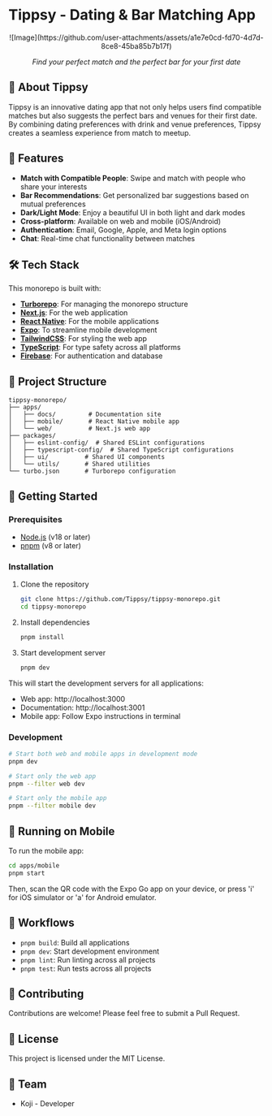 # Tippsy - Dating & Bar Matching App

<div align="center">
  ![Image](https://github.com/user-attachments/assets/a1e7e0cd-fd70-4d7d-8ce8-45ba85b7b17f)
  <p><em>Find your perfect match and the perfect bar for your first date</em></p>
</div>

## 🍹 About Tippsy

Tippsy is an innovative dating app that not only helps users find compatible matches but also suggests the perfect bars and venues for their first date. By combining dating preferences with drink and venue preferences, Tippsy creates a seamless experience from match to meetup.

## 🚀 Features

- **Match with Compatible People**: Swipe and match with people who share your interests
- **Bar Recommendations**: Get personalized bar suggestions based on mutual preferences
- **Dark/Light Mode**: Enjoy a beautiful UI in both light and dark modes
- **Cross-platform**: Available on web and mobile (iOS/Android)
- **Authentication**: Email, Google, Apple, and Meta login options
- **Chat**: Real-time chat functionality between matches

## 🛠️ Tech Stack

This monorepo is built with:

- **[Turborepo](https://turbo.build/repo)**: For managing the monorepo structure
- **[Next.js](https://nextjs.org/)**: For the web application
- **[React Native](https://reactnative.dev/)**: For the mobile applications
- **[Expo](https://expo.dev/)**: To streamline mobile development
- **[TailwindCSS](https://tailwindcss.com/)**: For styling the web app
- **[TypeScript](https://www.typescriptlang.org/)**: For type safety across all platforms
- **[Firebase](https://firebase.google.com/)**: For authentication and database

## 📂 Project Structure

```
tippsy-monorepo/
├── apps/
│   ├── docs/         # Documentation site
│   ├── mobile/       # React Native mobile app
│   └── web/          # Next.js web app
├── packages/
│   ├── eslint-config/  # Shared ESLint configurations
│   ├── typescript-config/  # Shared TypeScript configurations
│   ├── ui/          # Shared UI components
│   └── utils/       # Shared utilities
└── turbo.json       # Turborepo configuration
```

## 🧰 Getting Started

### Prerequisites

- [Node.js](https://nodejs.org/) (v18 or later)
- [pnpm](https://pnpm.io/) (v8 or later)

### Installation

1. Clone the repository
   ```sh
   git clone https://github.com/Tippsy/tippsy-monorepo.git
   cd tippsy-monorepo
   ```

2. Install dependencies
   ```sh
   pnpm install
   ```

3. Start development server
   ```sh
   pnpm dev
   ```

This will start the development servers for all applications:
- Web app: http://localhost:3000
- Documentation: http://localhost:3001
- Mobile app: Follow Expo instructions in terminal

### Development

```bash
# Start both web and mobile apps in development mode
pnpm dev

# Start only the web app
pnpm --filter web dev

# Start only the mobile app
pnpm --filter mobile dev
```

## 📱 Running on Mobile

To run the mobile app:

```sh
cd apps/mobile
pnpm start
```

Then, scan the QR code with the Expo Go app on your device, or press 'i' for iOS simulator or 'a' for Android emulator.

## 🔄 Workflows

- `pnpm build`: Build all applications
- `pnpm dev`: Start development environment
- `pnpm lint`: Run linting across all projects
- `pnpm test`: Run tests across all projects

## 🤝 Contributing

Contributions are welcome! Please feel free to submit a Pull Request.

## 📄 License

This project is licensed under the MIT License.

## 👥 Team

- Koji - Developer 
